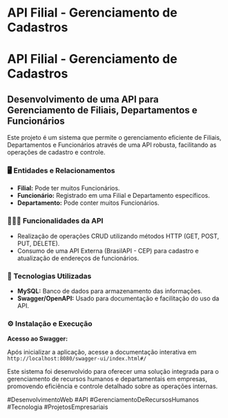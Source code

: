 # API Filial - Gerenciamento de Cadastros
<h1>API Filial - Gerenciamento de Cadastros</h1>
<h2>Desenvolvimento de uma API para Gerenciamento de Filiais, Departamentos e Funcionários</h2>
<p>Este projeto é um sistema que permite o gerenciamento eficiente de Filiais, Departamentos e Funcionários através de uma API robusta, facilitando as operações de cadastro e controle.</p>
<h3>🖥️ Entidades e Relacionamentos</h3>
<ul>
  <li><b>Filial:</b> Pode ter muitos Funcionários.</li>
  <li><b>Funcionário:</b> Registrado em uma Filial e Departamento específicos.</li>
  <li><b>Departamento:</b> Pode conter muitos Funcionários.</li>
</ul>
<h3>👨🏾‍💻 Funcionalidades da API</h3>
<ul>
  <li>Realização de operações CRUD utilizando métodos HTTP (GET, POST, PUT, DELETE).</li>
  <li>Consumo de uma API Externa (BrasilAPI - CEP) para cadastro e atualização de endereços de funcionários.</li>
</ul>
<h3>🔧 Tecnologias Utilizadas</h3>
<ul>
  <li><b>MySQL:</b> Banco de dados para armazenamento das informações.</li>
  <li><b>Swagger/OpenAPI:</b> Usado para documentação e facilitação do uso da API.</li>
</ul>
<h3>⚙️ Instalação e Execução</h3>
<b>Acesso ao Swagger:</b>
<p>Após inicializar a aplicação, acesse a documentação interativa em <code>http://localhost:8080/swagger-ui/index.html#/</code></p>
<p>Este sistema foi desenvolvido para oferecer uma solução integrada para o gerenciamento de recursos humanos e departamentais em empresas, promovendo eficiência e controle detalhado sobre as operações internas.</p>
<p>#DesenvolvimentoWeb #API #GerenciamentoDeRecursosHumanos #Tecnologia #ProjetosEmpresariais</p>
